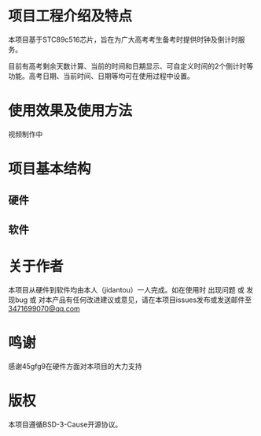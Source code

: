 # 项目工程介绍及特点
本项目基于STC89c516芯片，旨在为广大高考考生备考时提供时钟及倒计时服务。

目前有高考剩余天数计算、当前的时间和日期显示、可自定义时间的2个倒计时等功能。高考日期、当前时间、日期等均可在使用过程中设置。

# 使用效果及使用方法
视频制作中

# 项目基本结构
## 硬件
## 软件

# 关于作者
本项目从硬件到软件均由本人（jidantou）一人完成。如在使用时 出现问题 或 发现bug 或 对本产品有任何改进建议或意见，请在本项目issues发布或发送邮件至 3471699070@qq.com

# 鸣谢
感谢45gfg9在硬件方面对本项目的大力支持

# 版权
本项目遵循BSD-3-Cause开源协议。